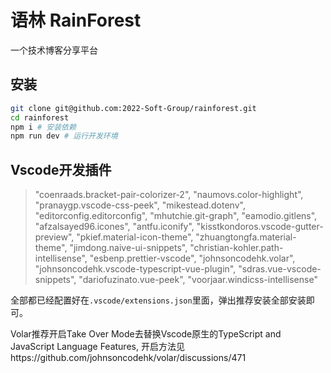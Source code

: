 # 语林 RainForest
一个技术博客分享平台
## 安装

```bash 
git clone git@github.com:2022-Soft-Group/rainforest.git
cd rainforest
npm i # 安装依赖
npm run dev # 运行开发环境
```
## Vscode开发插件
> "coenraads.bracket-pair-colorizer-2",
		"naumovs.color-highlight",
		"pranaygp.vscode-css-peek",
		"mikestead.dotenv",
		"editorconfig.editorconfig",
		"mhutchie.git-graph",
		"eamodio.gitlens",
		"afzalsayed96.icones",
		"antfu.iconify",
		"kisstkondoros.vscode-gutter-preview",
		"pkief.material-icon-theme",
		"zhuangtongfa.material-theme",
		"jimdong.naive-ui-snippets",
		"christian-kohler.path-intellisense",
		"esbenp.prettier-vscode",
		"johnsoncodehk.volar",
		"johnsoncodehk.vscode-typescript-vue-plugin",
		"sdras.vue-vscode-snippets",
		"dariofuzinato.vue-peek",
		"voorjaar.windicss-intellisense"

全部都已经配置好在`.vscode/extensions.json`里面，弹出推荐安装全部安装即可。

Volar推荐开启Take Over Mode去替换Vscode原生的TypeScript and JavaScript Language Features, 开启方法见https://github.com/johnsoncodehk/volar/discussions/471


